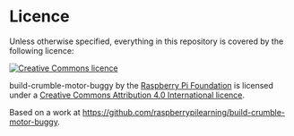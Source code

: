 # Licence

Unless otherwise specified, everything in this repository is covered by the following licence:

[![Creative Commons licence](http://i.creativecommons.org/l/by-sa/4.0/88x31.png)](http://creativecommons.org/licenses/by-sa/4.0/)

build-crumble-motor-buggy by the [Raspberry Pi Foundation](http://www.raspberrypi.org) is licensed under a [Creative Commons Attribution 4.0 International licence](http://creativecommons.org/licenses/by-sa/4.0/).

Based on a work at https://github.com/raspberrypilearning/build-crumble-motor-buggy.
